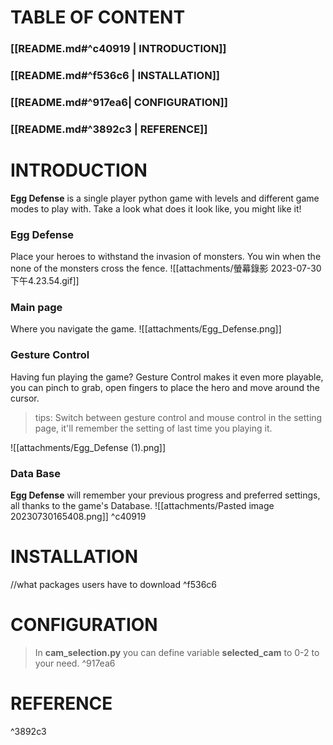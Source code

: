 # TABLE OF CONTENT
### [[README.md#^c40919 | INTRODUCTION]]
### [[README.md#^f536c6 | INSTALLATION]]
### [[README.md#^917ea6| CONFIGURATION]]
### [[README.md#^3892c3 | REFERENCE]]

# INTRODUCTION
**Egg Defense** is a single player python game with levels and different game modes to play with. Take a look what does it look like, you might like it!

### Egg Defense
Place your heroes to withstand the invasion of monsters. You win when the none of the monsters cross the fence.
![[attachments/螢幕錄影 2023-07-30 下午4.23.54.gif]]

### Main page
Where you navigate the game.
![[attachments/Egg_Defense.png]]

### Gesture Control
Having fun playing the game? Gesture Control makes it even more playable, you can pinch to grab, open fingers to place the hero and move around the cursor.

> tips: Switch between gesture control and mouse control in the setting page, it'll remember the setting of last time you playing it.

![[attachments/Egg_Defense (1).png]]

### Data Base
**Egg Defense** will remember your previous progress and preferred settings, all thanks to the game's Database.
![[attachments/Pasted image 20230730165408.png]]
^c40919

# INSTALLATION
//what packages users have to download
^f536c6

# CONFIGURATION 
>In **cam_selection.py** you can define variable **selected_cam** to 0-2 to your need.
^917ea6


# REFERENCE

^3892c3

